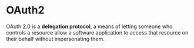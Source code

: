 # OAuth2

OAuth 2.0 is a **delegation protocol**, a means of letting someone who controls a resource allow a software application to access that resource on their behalf without impersonating them.
